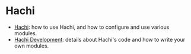 # Hachi

- [Hachi](Hachi.md): how to use Hachi, and how to configure and use various modules.
- [Hachi Development](Development.md): details about Hachi's code and how to write your own modules. 


